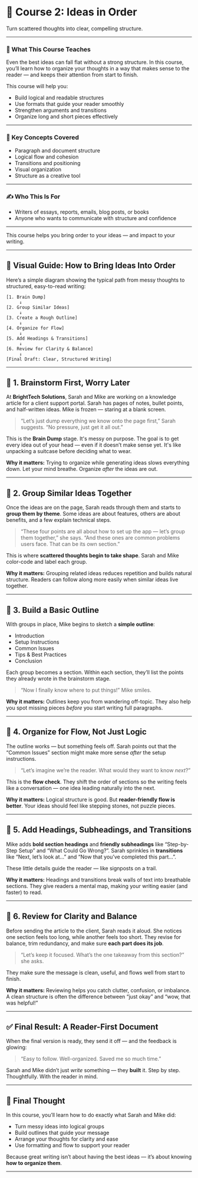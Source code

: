 # 📘 Course 2: Ideas in Order
Turn scattered thoughts into clear, compelling structure.

---

### 🎯 What This Course Teaches

Even the best ideas can fall flat without a strong structure. In this course, you’ll learn how to organize your thoughts in a way that makes sense to the reader — and keeps their attention from start to finish.

This course will help you:
- Build logical and readable structures
- Use formats that guide your reader smoothly
- Strengthen arguments and transitions
- Organize long and short pieces effectively

---

### 🧠 Key Concepts Covered
- Paragraph and document structure
- Logical flow and cohesion
- Transitions and positioning
- Visual organization
- Structure as a creative tool

---

### ✍️ Who This Is For
- Writers of essays, reports, emails, blog posts, or books
- Anyone who wants to communicate with structure and confidence

---

This course helps you bring order to your ideas — and impact to your writing.

---

## 🧩 Visual Guide: How to Bring Ideas Into Order

Here’s a simple diagram showing the typical path from messy thoughts to structured, easy-to-read writing:

```
[1. Brain Dump] 
     ↓
[2. Group Similar Ideas]
     ↓
[3. Create a Rough Outline]
     ↓
[4. Organize for Flow]
     ↓
[5. Add Headings & Transitions]
     ↓
[6. Review for Clarity & Balance]
     ↓
[Final Draft: Clear, Structured Writing]
```

---

## 🧠 1. Brainstorm First, Worry Later

At **BrightTech Solutions**, Sarah and Mike are working on a knowledge article for a client support portal. Sarah has pages of notes, bullet points, and half-written ideas. Mike is frozen — staring at a blank screen.

> “Let’s just dump everything we know onto the page first,” Sarah suggests.
> “No pressure, just get it all out.”

This is the **Brain Dump** stage. It's messy on purpose. The goal is to get every idea out of your head — even if it doesn’t make sense yet. It's like unpacking a suitcase before deciding what to wear.

**Why it matters:** Trying to organize while generating ideas slows everything down. Let your mind breathe. Organize *after* the ideas are out.

---

## 🧺 2. Group Similar Ideas Together

Once the ideas are on the page, Sarah reads through them and starts to **group them by theme**. Some ideas are about features, others are about benefits, and a few explain technical steps.

> “These four points are all about how to set up the app — let’s group them together,” she says.
> “And these ones are common problems users face. That can be its own section.”

This is where **scattered thoughts begin to take shape**. Sarah and Mike color-code and label each group.

**Why it matters:** Grouping related ideas reduces repetition and builds natural structure. Readers can follow along more easily when similar ideas live together.

---

## 🧱 3. Build a Basic Outline

With groups in place, Mike begins to sketch a **simple outline**:

* Introduction
* Setup Instructions
* Common Issues
* Tips & Best Practices
* Conclusion

Each group becomes a section. Within each section, they’ll list the points they already wrote in the brainstorm stage.

> “Now I finally know where to put things!” Mike smiles.

**Why it matters:** Outlines keep you from wandering off-topic. They also help you spot missing pieces *before* you start writing full paragraphs.

---

## 🔄 4. Organize for Flow, Not Just Logic

The outline works — but something feels off. Sarah points out that the “Common Issues” section might make more sense *after* the setup instructions.

> “Let’s imagine we’re the reader. What would they want to know *next*?”

This is the **flow check**. They shift the order of sections so the writing feels like a conversation — one idea leading naturally into the next.

**Why it matters:** Logical structure is good. But **reader-friendly flow is better**. Your ideas should feel like stepping stones, not puzzle pieces.

---

## 🔖 5. Add Headings, Subheadings, and Transitions

Mike adds **bold section headings** and **friendly subheadings** like “Step-by-Step Setup” and “What Could Go Wrong?”. Sarah sprinkles in **transitions** like “Next, let’s look at…” and “Now that you’ve completed this part…”.

These little details guide the reader — like signposts on a trail.

**Why it matters:** Headings and transitions break walls of text into breathable sections. They give readers a mental map, making your writing easier (and faster) to read.

---

## 🧐 6. Review for Clarity and Balance

Before sending the article to the client, Sarah reads it aloud. She notices one section feels too long, while another feels too short. They revise for balance, trim redundancy, and make sure **each part does its job**.

> “Let’s keep it focused. What’s the one takeaway from this section?” she asks.

They make sure the message is clean, useful, and flows well from start to finish.

**Why it matters:** Reviewing helps you catch clutter, confusion, or imbalance. A clean structure is often the difference between “just okay” and “wow, that was helpful!”

---

## ✅ Final Result: A Reader-First Document

When the final version is ready, they send it off — and the feedback is glowing:

> “Easy to follow. Well-organized. Saved me so much time.”

Sarah and Mike didn’t just *write* something — they **built** it. Step by step. Thoughtfully. With the reader in mind.

---

## 💬 Final Thought

In this course, you’ll learn how to do exactly what Sarah and Mike did:

* Turn messy ideas into logical groups
* Build outlines that guide your message
* Arrange your thoughts for clarity and ease
* Use formatting and flow to support your reader

Because great writing isn’t about having the best ideas — it’s about knowing **how to organize them**.

---


